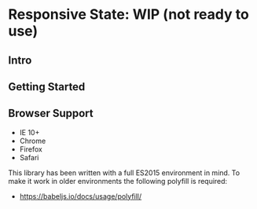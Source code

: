 # Responsive State: WIP (not ready to use)
## Intro

## Getting Started

## Browser Support
* IE 10+
* Chrome
* Firefox
* Safari

This library has been written with a full ES2015 environment in mind. To make it work in older environments the following polyfill is required:
- https://babeljs.io/docs/usage/polyfill/
